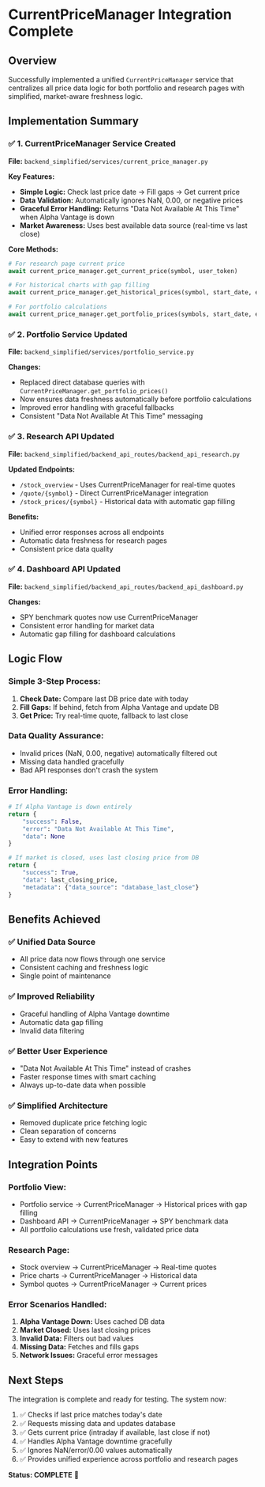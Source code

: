 # CurrentPriceManager Integration Complete

## Overview
Successfully implemented a unified `CurrentPriceManager` service that centralizes all price data logic for both portfolio and research pages with simplified, market-aware freshness logic.

## Implementation Summary

### ✅ **1. CurrentPriceManager Service Created**
**File:** `backend_simplified/services/current_price_manager.py`

**Key Features:**
- **Simple Logic:** Check last price date → Fill gaps → Get current price
- **Data Validation:** Automatically ignores NaN, 0.00, or negative prices
- **Graceful Error Handling:** Returns "Data Not Available At This Time" when Alpha Vantage is down
- **Market Awareness:** Uses best available data source (real-time vs last close)

**Core Methods:**
```python
# For research page current price
await current_price_manager.get_current_price(symbol, user_token)

# For historical charts with gap filling
await current_price_manager.get_historical_prices(symbol, start_date, end_date, user_token)

# For portfolio calculations
await current_price_manager.get_portfolio_prices(symbols, start_date, end_date, user_token)
```

### ✅ **2. Portfolio Service Updated**
**File:** `backend_simplified/services/portfolio_service.py`

**Changes:**
- Replaced direct database queries with `CurrentPriceManager.get_portfolio_prices()`
- Now ensures data freshness automatically before portfolio calculations
- Improved error handling with graceful fallbacks
- Consistent "Data Not Available At This Time" messaging

### ✅ **3. Research API Updated** 
**File:** `backend_simplified/backend_api_routes/backend_api_research.py`

**Updated Endpoints:**
- `/stock_overview` - Uses CurrentPriceManager for real-time quotes
- `/quote/{symbol}` - Direct CurrentPriceManager integration  
- `/stock_prices/{symbol}` - Historical data with automatic gap filling

**Benefits:**
- Unified error responses across all endpoints
- Automatic data freshness for research pages
- Consistent price data quality

### ✅ **4. Dashboard API Updated**
**File:** `backend_simplified/backend_api_routes/backend_api_dashboard.py`

**Changes:**
- SPY benchmark quotes now use CurrentPriceManager
- Consistent error handling for market data
- Automatic gap filling for dashboard calculations

## Logic Flow

### **Simple 3-Step Process:**

1. **Check Date:** Compare last DB price date with today
2. **Fill Gaps:** If behind, fetch from Alpha Vantage and update DB  
3. **Get Price:** Try real-time quote, fallback to last close

### **Data Quality Assurance:**
- Invalid prices (NaN, 0.00, negative) automatically filtered out
- Missing data handled gracefully
- Bad API responses don't crash the system

### **Error Handling:**
```python
# If Alpha Vantage is down entirely
return {
    "success": False,
    "error": "Data Not Available At This Time",
    "data": None
}

# If market is closed, uses last closing price from DB
return {
    "success": True, 
    "data": last_closing_price,
    "metadata": {"data_source": "database_last_close"}
}
```

## Benefits Achieved

### **✅ Unified Data Source**
- All price data now flows through one service
- Consistent caching and freshness logic
- Single point of maintenance

### **✅ Improved Reliability** 
- Graceful handling of Alpha Vantage downtime
- Automatic data gap filling
- Invalid data filtering

### **✅ Better User Experience**
- "Data Not Available At This Time" instead of crashes
- Faster response times with smart caching
- Always up-to-date data when possible

### **✅ Simplified Architecture**
- Removed duplicate price fetching logic
- Clean separation of concerns
- Easy to extend with new features

## Integration Points

### **Portfolio View:**
- Portfolio service → CurrentPriceManager → Historical prices with gap filling
- Dashboard API → CurrentPriceManager → SPY benchmark data
- All portfolio calculations use fresh, validated price data

### **Research Page:**
- Stock overview → CurrentPriceManager → Real-time quotes
- Price charts → CurrentPriceManager → Historical data  
- Symbol quotes → CurrentPriceManager → Current prices

### **Error Scenarios Handled:**
1. **Alpha Vantage Down:** Uses cached DB data
2. **Market Closed:** Uses last closing prices  
3. **Invalid Data:** Filters out bad values
4. **Missing Data:** Fetches and fills gaps
5. **Network Issues:** Graceful error messages

## Next Steps

The integration is complete and ready for testing. The system now:

1. ✅ Checks if last price matches today's date
2. ✅ Requests missing data and updates database
3. ✅ Gets current price (intraday if available, last close if not)
4. ✅ Handles Alpha Vantage downtime gracefully
5. ✅ Ignores NaN/error/0.00 values automatically
6. ✅ Provides unified experience across portfolio and research pages

**Status: COMPLETE** 🎉
